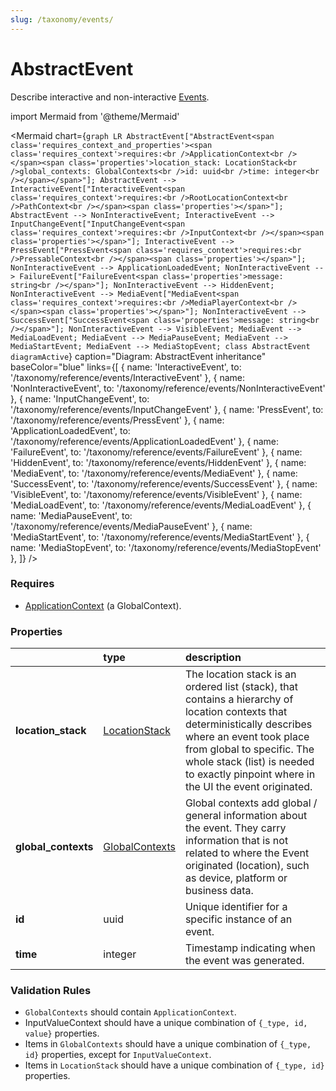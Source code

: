 ```yaml
---
slug: /taxonomy/events/
---
```


# AbstractEvent

Describe interactive and non-interactive [Events](/taxonomy/reference/events/overview.md).

import Mermaid from '@theme/Mermaid'

<Mermaid chart={`
    graph LR
            AbstractEvent["AbstractEvent<span class='requires_context_and_properties'><span class='requires_context'>requires:<br />ApplicationContext<br /></span><span class='properties'>location_stack: LocationStack<br />global_contexts: GlobalContexts<br />id: uuid<br />time: integer<br /></span></span>"];
      AbstractEvent --> InteractiveEvent["InteractiveEvent<span class='requires_context'>requires:<br />RootLocationContext<br />PathContext<br /></span><span class='properties'></span>"];
      AbstractEvent --> NonInteractiveEvent;
      InteractiveEvent --> InputChangeEvent["InputChangeEvent<span class='requires_context'>requires:<br />InputContext<br /></span><span class='properties'></span>"];
      InteractiveEvent --> PressEvent["PressEvent<span class='requires_context'>requires:<br />PressableContext<br /></span><span class='properties'></span>"];
      NonInteractiveEvent --> ApplicationLoadedEvent;
      NonInteractiveEvent --> FailureEvent["FailureEvent<span class='properties'>message: string<br /></span>"];
      NonInteractiveEvent --> HiddenEvent;
      NonInteractiveEvent --> MediaEvent["MediaEvent<span class='requires_context'>requires:<br />MediaPlayerContext<br /></span><span class='properties'></span>"];
      NonInteractiveEvent --> SuccessEvent["SuccessEvent<span class='properties'>message: string<br /></span>"];
      NonInteractiveEvent --> VisibleEvent;
      MediaEvent --> MediaLoadEvent;
      MediaEvent --> MediaPauseEvent;
      MediaEvent --> MediaStartEvent;
      MediaEvent --> MediaStopEvent;
    class AbstractEvent diagramActive
  `}
  caption="Diagram: AbstractEvent inheritance"
  baseColor="blue"
  links={[
{ name: 'InteractiveEvent', to: '/taxonomy/reference/events/InteractiveEvent' }, { name: 'NonInteractiveEvent', to: '/taxonomy/reference/events/NonInteractiveEvent' }, { name: 'InputChangeEvent', to: '/taxonomy/reference/events/InputChangeEvent' }, { name: 'PressEvent', to: '/taxonomy/reference/events/PressEvent' }, { name: 'ApplicationLoadedEvent', to: '/taxonomy/reference/events/ApplicationLoadedEvent' }, { name: 'FailureEvent', to: '/taxonomy/reference/events/FailureEvent' }, { name: 'HiddenEvent', to: '/taxonomy/reference/events/HiddenEvent' }, { name: 'MediaEvent', to: '/taxonomy/reference/events/MediaEvent' }, { name: 'SuccessEvent', to: '/taxonomy/reference/events/SuccessEvent' }, { name: 'VisibleEvent', to: '/taxonomy/reference/events/VisibleEvent' }, { name: 'MediaLoadEvent', to: '/taxonomy/reference/events/MediaLoadEvent' }, { name: 'MediaPauseEvent', to: '/taxonomy/reference/events/MediaPauseEvent' }, { name: 'MediaStartEvent', to: '/taxonomy/reference/events/MediaStartEvent' }, { name: 'MediaStopEvent', to: '/taxonomy/reference/events/MediaStopEvent' },   ]}
/>

### Requires

* [ApplicationContext](../global-contexts/ApplicationContext.md) (a GlobalContext).

### Properties

|                      | type                                                       | description                                                                                                                                                                                                                                                                  |
|:---------------------|:-----------------------------------------------------------|:-----------------------------------------------------------------------------------------------------------------------------------------------------------------------------------------------------------------------------------------------------------------------------|
| **location\_stack**  | [LocationStack](/taxonomy/reference/types/LocationStack)   | The location stack is an ordered list (stack), that contains a hierarchy of location contexts that deterministically describes where an event took place from global to specific. The whole stack (list) is needed to exactly pinpoint where in the UI the event originated. |
| **global\_contexts** | [GlobalContexts](/taxonomy/reference/types/GlobalContexts) | Global contexts add global / general information about the event. They carry information that is not related to where the Event originated (location), such as device, platform or business data.                                                                            |
| **id**               | uuid                                                       | Unique identifier for a specific instance of an event.                                                                                                                                                                                                                       |
| **time**             | integer                                                    | Timestamp indicating when the event was generated.                                                                                                                                                                                                                           |

### Validation Rules
* `GlobalContexts` should contain `ApplicationContext`.
* InputValueContext should have a unique combination of `{_type, id, value}` properties.
* Items in `GlobalContexts` should have a unique combination of `{_type, id}` properties, except for `InputValueContext`.
* Items in `LocationStack` should have a unique combination of `{_type, id}` properties.


